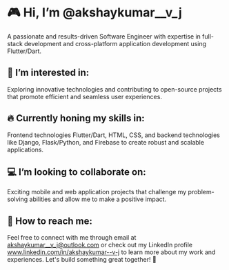 <!DOCTYPE html>
<html lang="en">

<head>
  <meta charset="UTF-8">
  <meta name="viewport" content="width=device-width, initial-scale=1.0">
  <title>@akshaykumar__v_j - Software Engineer (Gaming Mode)</title>
 </head>

<body>
  <div class="profile-section">
    <h1>🎮 Hi, I’m @akshaykumar__v_j</h1>
    <p>A passionate and results-driven Software Engineer with expertise in full-stack development and
      cross-platform application development using Flutter/Dart.</p>
  </div>

  <div class="profile-section">
    <h2>🎯 I’m interested in:</h2>
    <p>Exploring innovative technologies and contributing to open-source projects that promote efficient and seamless user experiences.</p>
  </div>

  <div class="profile-section">
    <h2>🔥 Currently honing my skills in:</h2>
    <p>Frontend technologies Flutter/Dart, HTML, CSS, and backend technologies like Django, Flask/Python, and Firebase to create robust and scalable applications.</p>
  </div>

  <div class="profile-section">
    <h2>💻 I’m looking to collaborate on:</h2>
    <p>Exciting mobile and web application projects that challenge my problem-solving abilities and allow me to make a positive impact.</p>
  </div>

  <div class="contact-info">
    <h2>📧 How to reach me:</h2>
    <p>Feel free to connect with me through email at <a href="mailto:akshaykumar__v_j@outlook.com">akshaykumar__v_j@outlook.com</a> or check out my LinkedIn profile <a href="https://www.linkedin.com/in/akshaykumar--v-j">www.linkedin.com/in/akshaykumar--v-j</a> to learn more about my work and experiences. Let's build something great together! 🚀</p>
  </div>
</body>

</html>
